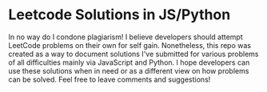 # Leetcode Solutions in JS/Python

In no way do I condone plagiarism! I believe developers should attempt LeetCode problems on their own for self gain. Nonetheless, this repo was created as a way to document solutions I've submitted for various problems of all difficulties mainly via JavaScript and Python. I hope developers can use these solutions when in need or as a different view on how problems can be solved. Feel free to leave comments and suggestions!
